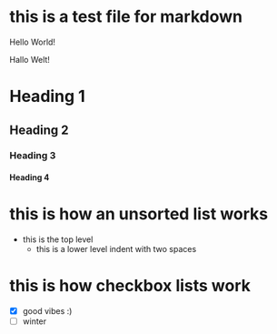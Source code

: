# this is a test file for markdown
Hello World!

Hallo Welt!



# Heading 1
## Heading 2
### Heading 3
#### Heading 4

# this is how an unsorted list works

- this is the top level
  - this is a lower level indent with two spaces

# this is how checkbox lists work
- [x] good vibes :)
- [ ] winter
